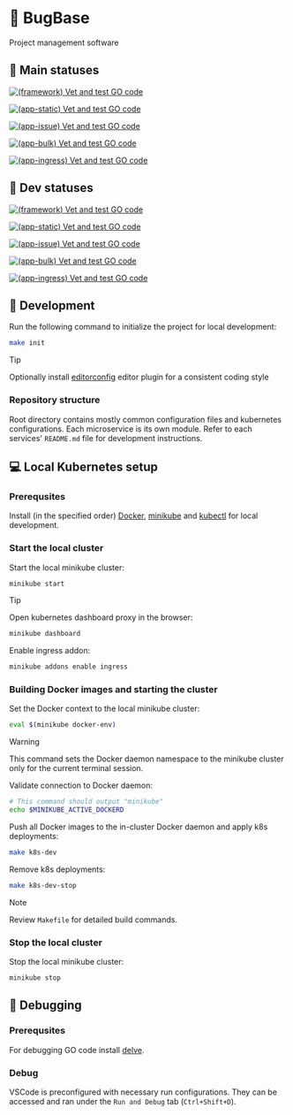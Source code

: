# :memo: BugBase

Project management software

## :rocket: Main statuses

[![(framework) Vet and test GO code](https://github.com/RSOPMS/app/actions/workflows/framework.yaml/badge.svg?branch=main&event=push)](https://github.com/RSOPMS/app/actions/workflows/framework.yaml)

[![(app-static) Vet and test GO code](https://github.com/RSOPMS/app/actions/workflows/app-static.yaml/badge.svg?branch=main&event=push)](https://github.com/RSOPMS/app/actions/workflows/app-static.yaml)

[![(app-issue) Vet and test GO code](https://github.com/RSOPMS/app/actions/workflows/app-issue.yaml/badge.svg?branch=main&event=push)](https://github.com/RSOPMS/app/actions/workflows/app-issue.yaml)

[![(app-bulk) Vet and test GO code](https://github.com/RSOPMS/app/actions/workflows/app-bulk.yaml/badge.svg?branch=main&event=push)](https://github.com/RSOPMS/app/actions/workflows/app-bulk.yaml)

[![(app-ingress) Vet and test GO code](https://github.com/RSOPMS/app/actions/workflows/app-ingress.yaml/badge.svg?branch=main&event=push)](https://github.com/RSOPMS/app/actions/workflows/app-ingress.yaml)

## :construction: Dev statuses

[![(framework) Vet and test GO code](https://github.com/RSOPMS/app/actions/workflows/framework.yaml/badge.svg?branch=dev&event=push)](https://github.com/RSOPMS/app/actions/workflows/framework.yaml)

[![(app-static) Vet and test GO code](https://github.com/RSOPMS/app/actions/workflows/app-static.yaml/badge.svg?branch=dev&event=push)](https://github.com/RSOPMS/app/actions/workflows/app-static.yaml)

[![(app-issue) Vet and test GO code](https://github.com/RSOPMS/app/actions/workflows/app-issue.yaml/badge.svg?branch=dev&event=push)](https://github.com/RSOPMS/app/actions/workflows/app-issue.yaml)

[![(app-bulk) Vet and test GO code](https://github.com/RSOPMS/app/actions/workflows/app-bulk.yaml/badge.svg?branch=dev&event=push)](https://github.com/RSOPMS/app/actions/workflows/app-bulk.yaml)

[![(app-ingress) Vet and test GO code](https://github.com/RSOPMS/app/actions/workflows/app-ingress.yaml/badge.svg?branch=dev&event=push)](https://github.com/RSOPMS/app/actions/workflows/app-ingress.yaml)

## :wrench: Development

Run the following command to initialize the project for local development:

```sh
make init
```

> [!TIP]
>
> Optionally install [editorconfig](https://editorconfig.org/) editor plugin for a consistent coding style

### Repository structure

Root directory contains mostly common configuration files and kubernetes configurations.
Each microservice is its own module.
Refer to each services' `README.md` file for development instructions.

## :computer: Local Kubernetes setup

### Prerequsites

Install (in the specified order) [Docker](https://docs.docker.com/engine/install/), [minikube](https://minikube.sigs.k8s.io/docs/) and [kubectl](https://kubernetes.io/docs/tasks/tools/#kubectl) for local development.

### Start the local cluster

Start the local minikube cluster:

```sh
minikube start
```

> [!TIP]
>
> Open kubernetes dashboard proxy in the browser:
>
> ```sh
> minikube dashboard
> ```

Enable ingress addon:

```sh
minikube addons enable ingress
```

### Building Docker images and starting the cluster

Set the Docker context to the local minikube cluster:

```sh
eval $(minikube docker-env)
```

> [!WARNING]
>
> This command sets the Docker daemon namespace to the minikube cluster only for the current terminal session.

Validate connection to Docker daemon:

```sh
# This command should output "minikube"
echo $MINIKUBE_ACTIVE_DOCKERD
```

Push all Docker images to the in-cluster Docker daemon and apply k8s deployments:

```sh
make k8s-dev
```

Remove k8s deployments:

```sh
make k8s-dev-stop
```

> [!NOTE]
>
> Review `Makefile` for detailed build commands.

### Stop the local cluster

Stop the local minikube cluster:

```sh
minikube stop
```

## :bug: Debugging

### Prerequsites

For debugging GO code install [delve](https://github.com/go-delve/delve).

### Debug

VSCode is preconfigured with necessary run configurations.
They can be accessed and ran under the `Run and Debug` tab (`Ctrl+Shift+D`).
